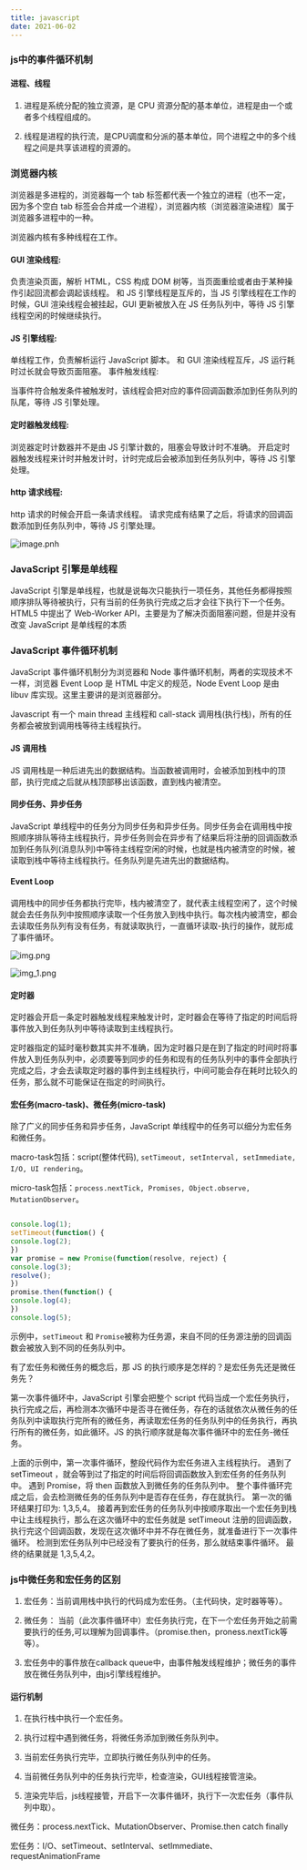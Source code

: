 ```yaml
---
title: javascript
date: 2021-06-02
---
```

### js中的事件循环机制
#### 进程、线程
1. 进程是系统分配的独立资源，是 CPU 资源分配的基本单位，进程是由一个或者多个线程组成的。

2. 线程是进程的执行流，是CPU调度和分派的基本单位，同个进程之中的多个线程之间是共享该进程的资源的。

### 浏览器内核
浏览器是多进程的，浏览器每一个 tab 标签都代表一个独立的进程（也不一定，因为多个空白 tab 标签会合并成一个进程），浏览器内核（浏览器渲染进程）属于浏览器多进程中的一种。

浏览器内核有多种线程在工作。

#### GUI 渲染线程:

负责渲染页面，解析 HTML，CSS 构成 DOM 树等，当页面重绘或者由于某种操作引起回流都会调起该线程。
和 JS 引擎线程是互斥的，当 JS 引擎线程在工作的时候，GUI 渲染线程会被挂起，GUI 更新被放入在 JS 任务队列中，等待 JS 引擎线程空闲的时候继续执行。
#### JS 引擎线程:

单线程工作，负责解析运行 JavaScript 脚本。
和 GUI 渲染线程互斥，JS 运行耗时过长就会导致页面阻塞。
事件触发线程:

当事件符合触发条件被触发时，该线程会把对应的事件回调函数添加到任务队列的队尾，等待 JS 引擎处理。
#### 定时器触发线程:

浏览器定时计数器并不是由 JS 引擎计数的，阻塞会导致计时不准确。
开启定时器触发线程来计时并触发计时，计时完成后会被添加到任务队列中，等待 JS 引擎处理。
#### http 请求线程:

http 请求的时候会开启一条请求线程。
请求完成有结果了之后，将请求的回调函数添加到任务队列中，等待 JS 引擎处理。

![image.pnh](https://user-gold-cdn.xitu.io/2018/7/3/1645bc78ff44b314?w=287&h=577&f=png&s=23011)


### JavaScript 引擎是单线程
JavaScript 引擎是单线程，也就是说每次只能执行一项任务，其他任务都得按照顺序排队等待被执行，只有当前的任务执行完成之后才会往下执行下一个任务。
HTML5 中提出了 Web-Worker API，主要是为了解决页面阻塞问题，但是并没有改变 JavaScript 是单线程的本质

### JavaScript 事件循环机制

JavaScript 事件循环机制分为浏览器和 Node 事件循环机制，两者的实现技术不一样，浏览器 Event Loop 是 HTML 中定义的规范，Node Event Loop 是由 libuv 库实现。这里主要讲的是浏览器部分。

Javascript 有一个 main thread 主线程和 call-stack 调用栈(执行栈)，所有的任务都会被放到调用栈等待主线程执行。

#### JS 调用栈

JS 调用栈是一种后进先出的数据结构。当函数被调用时，会被添加到栈中的顶部，执行完成之后就从栈顶部移出该函数，直到栈内被清空。

#### 同步任务、异步任务

JavaScript 单线程中的任务分为同步任务和异步任务。同步任务会在调用栈中按照顺序排队等待主线程执行，异步任务则会在异步有了结果后将注册的回调函数添加到任务队列(消息队列)中等待主线程空闲的时候，也就是栈内被清空的时候，被读取到栈中等待主线程执行。任务队列是先进先出的数据结构。

#### Event Loop

调用栈中的同步任务都执行完毕，栈内被清空了，就代表主线程空闲了，这个时候就会去任务队列中按照顺序读取一个任务放入到栈中执行。每次栈内被清空，都会去读取任务队列有没有任务，有就读取执行，一直循环读取-执行的操作，就形成了事件循环。


![img.png](https://user-gold-cdn.xitu.io/2018/7/3/1645bc78ffad47d7?w=636&h=518&f=png&s=27798)

![img_1.png](https://user-gold-cdn.xitu.io/2018/7/3/1645bc78ff90482b?w=1148&h=960&f=png&s=281358)


#### 定时器

定时器会开启一条定时器触发线程来触发计时，定时器会在等待了指定的时间后将事件放入到任务队列中等待读取到主线程执行。

定时器指定的延时毫秒数其实并不准确，因为定时器只是在到了指定的时间时将事件放入到任务队列中，必须要等到同步的任务和现有的任务队列中的事件全部执行完成之后，才会去读取定时器的事件到主线程执行，中间可能会存在耗时比较久的任务，那么就不可能保证在指定的时间执行。

#### 宏任务(macro-task)、微任务(micro-task)

除了广义的同步任务和异步任务，JavaScript 单线程中的任务可以细分为宏任务和微任务。

macro-task包括：script(整体代码), ```setTimeout, setInterval, setImmediate, I/O, UI rendering```。

micro-task包括：```process.nextTick, Promises, Object.observe, MutationObserver```。
```javascript

console.log(1);
setTimeout(function() {
console.log(2);
})
var promise = new Promise(function(resolve, reject) {
console.log(3);
resolve();
})
promise.then(function() {
console.log(4);
})
console.log(5);
```

示例中，```setTimeout``` 和 ```Promise```被称为任务源，来自不同的任务源注册的回调函数会被放入到不同的任务队列中。

有了宏任务和微任务的概念后，那 JS 的执行顺序是怎样的？是宏任务先还是微任务先？

第一次事件循环中，JavaScript 引擎会把整个 script 代码当成一个宏任务执行，执行完成之后，再检测本次循环中是否寻在微任务，存在的话就依次从微任务的任务队列中读取执行完所有的微任务，再读取宏任务的任务队列中的任务执行，再执行所有的微任务，如此循环。JS 的执行顺序就是每次事件循环中的宏任务-微任务。

上面的示例中，第一次事件循环，整段代码作为宏任务进入主线程执行。
遇到了 setTimeout ，就会等到过了指定的时间后将回调函数放入到宏任务的任务队列中。
遇到 Promise，将 then 函数放入到微任务的任务队列中。
整个事件循环完成之后，会去检测微任务的任务队列中是否存在任务，存在就执行。
第一次的循环结果打印为: 1,3,5,4。
接着再到宏任务的任务队列中按顺序取出一个宏任务到栈中让主线程执行，那么在这次循环中的宏任务就是 setTimeout 注册的回调函数，执行完这个回调函数，发现在这次循环中并不存在微任务，就准备进行下一次事件循环。
检测到宏任务队列中已经没有了要执行的任务，那么就结束事件循环。
最终的结果就是 1,3,5,4,2。
### js中微任务和宏任务的区别
1. 宏任务：当前调用栈中执行的代码成为宏任务。（主代码快，定时器等等）。

2. 微任务： 当前（此次事件循环中）宏任务执行完，在下一个宏任务开始之前需要执行的任务,可以理解为回调事件。（promise.then，proness.nextTick等等）。 
3. 宏任务中的事件放在callback queue中，由事件触发线程维护；微任务的事件放在微任务队列中，由js引擎线程维护。

#### 运行机制
1. 在执行栈中执行一个宏任务。

2. 执行过程中遇到微任务，将微任务添加到微任务队列中。

3. 当前宏任务执行完毕，立即执行微任务队列中的任务。

4. 当前微任务队列中的任务执行完毕，检查渲染，GUI线程接管渲染。

5. 渲染完毕后，js线程接管，开启下一次事件循环，执行下一次宏任务（事件队列中取）。

微任务：process.nextTick、MutationObserver、Promise.then catch finally

宏任务：I/O、setTimeout、setInterval、setImmediate、requestAnimationFrame
